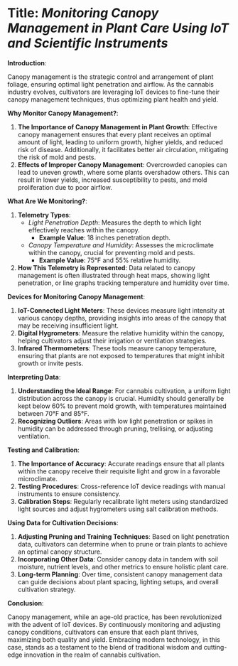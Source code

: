 # **Title**: *Monitoring Canopy Management in Plant Care Using IoT and Scientific Instruments*

**Introduction**:

Canopy management is the strategic control and arrangement of plant foliage, ensuring optimal light penetration and airflow. As the cannabis industry evolves, cultivators are leveraging IoT devices to fine-tune their canopy management techniques, thus optimizing plant health and yield.

**Why Monitor Canopy Management?**:

1. **The Importance of Canopy Management in Plant Growth**: Effective canopy management ensures that every plant receives an optimal amount of light, leading to uniform growth, higher yields, and reduced risk of disease. Additionally, it facilitates better air circulation, mitigating the risk of mold and pests.
2. **Effects of Improper Canopy Management**: Overcrowded canopies can lead to uneven growth, where some plants overshadow others. This can result in lower yields, increased susceptibility to pests, and mold proliferation due to poor airflow.

**What Are We Monitoring?**:

1. **Telemetry Types**:
    - *Light Penetration Depth*: Measures the depth to which light effectively reaches within the canopy.
        - **Example Value**: 18 inches penetration depth.
    - *Canopy Temperature and Humidity*: Assesses the microclimate within the canopy, crucial for preventing mold and pests.
        - **Example Value**: 75°F and 55% relative humidity.
2. **How This Telemetry is Represented**: Data related to canopy management is often illustrated through heat maps, showing light penetration, or line graphs tracking temperature and humidity over time.

**Devices for Monitoring Canopy Management**:

1. **IoT-Connected Light Meters**: These devices measure light intensity at various canopy depths, providing insights into areas of the canopy that may be receiving insufficient light.
2. **Digital Hygrometers**: Measure the relative humidity within the canopy, helping cultivators adjust their irrigation or ventilation strategies.
3. **Infrared Thermometers**: These tools measure canopy temperature, ensuring that plants are not exposed to temperatures that might inhibit growth or invite pests.

**Interpreting Data**:

1. **Understanding the Ideal Range**: For cannabis cultivation, a uniform light distribution across the canopy is crucial. Humidity should generally be kept below 60% to prevent mold growth, with temperatures maintained between 70°F and 85°F.
2. **Recognizing Outliers**: Areas with low light penetration or spikes in humidity can be addressed through pruning, trellising, or adjusting ventilation.

**Testing and Calibration**:

1. **The Importance of Accuracy**: Accurate readings ensure that all plants within the canopy receive their requisite light and grow in a favorable microclimate.
2. **Testing Procedures**: Cross-reference IoT device readings with manual instruments to ensure consistency.
3. **Calibration Steps**: Regularly recalibrate light meters using standardized light sources and adjust hygrometers using salt calibration methods.

**Using Data for Cultivation Decisions**:

1. **Adjusting Pruning and Training Techniques**: Based on light penetration data, cultivators can determine when to prune or train plants to achieve an optimal canopy structure.
2. **Incorporating Other Data**: Consider canopy data in tandem with soil moisture, nutrient levels, and other metrics to ensure holistic plant care.
3. **Long-term Planning**: Over time, consistent canopy management data can guide decisions about plant spacing, lighting setups, and overall cultivation strategy.

**Conclusion**:

Canopy management, while an age-old practice, has been revolutionized with the advent of IoT devices. By continuously monitoring and adjusting canopy conditions, cultivators can ensure that each plant thrives, maximizing both quality and yield. Embracing modern technology, in this case, stands as a testament to the blend of traditional wisdom and cutting-edge innovation in the realm of cannabis cultivation.